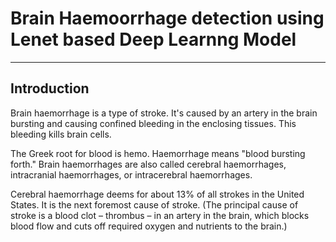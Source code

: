 # Brain Haemoorrhage detection using Lenet based Deep Learnng Model
<hr>

## Introduction
Brain haemorrhage is a type of stroke. It's caused by an artery in the brain bursting and causing confined bleeding in the enclosing tissues. This bleeding kills brain cells.

The Greek root for blood is hemo. Haemorrhage means "blood bursting forth." Brain haemorrhages are also called cerebral haemorrhages, intracranial haemorrhages, or intracerebral haemorrhages.

Cerebral haemorrhage deems for about 13% of all strokes in the United States. It is the next foremost cause of stroke. (The principal cause of stroke is a blood clot – thrombus – in an artery in the brain, which blocks blood flow and cuts off required oxygen and nutrients to the brain.)
